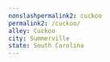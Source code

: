 ```yaml
---
﻿nonslashpermalink2: cuckoo
permalink2: /cuckoo/
alley: Cuckoo
city: Summerville
state: South Carolina
---
```


